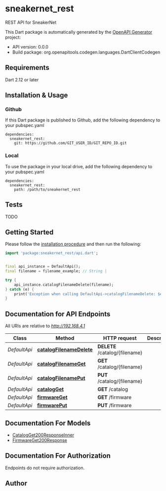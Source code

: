 # sneakernet_rest
REST API for SneakerNet

This Dart package is automatically generated by the [OpenAPI Generator](https://openapi-generator.tech) project:

- API version: 0.0.0
- Build package: org.openapitools.codegen.languages.DartClientCodegen

## Requirements

Dart 2.12 or later

## Installation & Usage

### Github
If this Dart package is published to Github, add the following dependency to your pubspec.yaml
```
dependencies:
  sneakernet_rest:
    git: https://github.com/GIT_USER_ID/GIT_REPO_ID.git
```

### Local
To use the package in your local drive, add the following dependency to your pubspec.yaml
```
dependencies:
  sneakernet_rest:
    path: /path/to/sneakernet_rest
```

## Tests

TODO

## Getting Started

Please follow the [installation procedure](#installation--usage) and then run the following:

```dart
import 'package:sneakernet_rest/api.dart';


final api_instance = DefaultApi();
final filename = filename_example; // String | 

try {
    api_instance.catalogFilenameDelete(filename);
} catch (e) {
    print('Exception when calling DefaultApi->catalogFilenameDelete: $e\n');
}

```

## Documentation for API Endpoints

All URIs are relative to *http://192.168.4.1*

Class | Method | HTTP request | Description
------------ | ------------- | ------------- | -------------
*DefaultApi* | [**catalogFilenameDelete**](doc//DefaultApi.md#catalogfilenamedelete) | **DELETE** /catalog/{filename} | 
*DefaultApi* | [**catalogFilenameGet**](doc//DefaultApi.md#catalogfilenameget) | **GET** /catalog/{filename} | 
*DefaultApi* | [**catalogFilenamePut**](doc//DefaultApi.md#catalogfilenameput) | **PUT** /catalog/{filename} | 
*DefaultApi* | [**catalogGet**](doc//DefaultApi.md#catalogget) | **GET** /catalog | 
*DefaultApi* | [**firmwareGet**](doc//DefaultApi.md#firmwareget) | **GET** /firmware | 
*DefaultApi* | [**firmwarePut**](doc//DefaultApi.md#firmwareput) | **PUT** /firmware | 


## Documentation For Models

 - [CatalogGet200ResponseInner](doc//CatalogGet200ResponseInner.md)
 - [FirmwareGet200Response](doc//FirmwareGet200Response.md)


## Documentation For Authorization

Endpoints do not require authorization.


## Author



